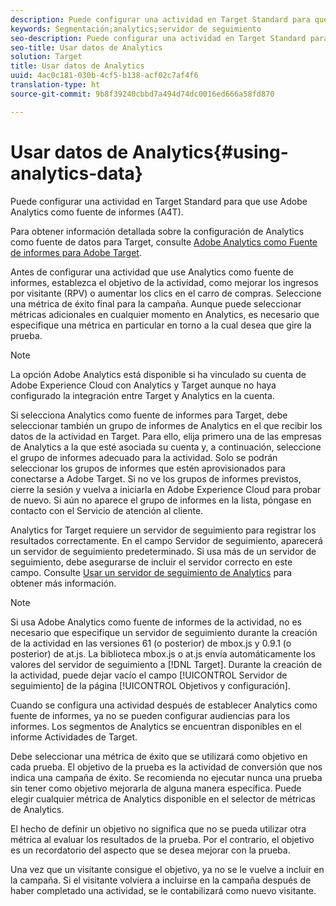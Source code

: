 ```yaml
---
description: Puede configurar una actividad en Target Standard para que use Adobe Analytics como fuente de informes (A4T).
keywords: Segmentación;analytics;servidor de seguimiento
seo-description: Puede configurar una actividad en Target Standard para que use Adobe Analytics como fuente de informes (A4T).
seo-title: Usar datos de Analytics
solution: Target
title: Usar datos de Analytics
uuid: 4ac0c181-030b-4cf5-b138-acf02c7af4f6
translation-type: ht
source-git-commit: 9b8f39240cbbd7a494d74dc0016ed666a58fd870

---
```



# Usar datos de Analytics{#using-analytics-data}

Puede configurar una actividad en Target Standard para que use Adobe Analytics como fuente de informes (A4T).

Para obtener información detallada sobre la configuración de Analytics como fuente de datos para Target, consulte [Adobe Analytics como Fuente de informes para Adobe Target](https://marketing.adobe.com/resources/help/es_ES/target/a4t/a4t.html).

Antes de configurar una actividad que use Analytics como fuente de informes, establezca el objetivo de la actividad, como mejorar los ingresos por visitante (RPV) o aumentar los clics en el carro de compras. Seleccione una métrica de éxito final para la campaña. Aunque puede seleccionar métricas adicionales en cualquier momento en Analytics, es necesario que especifique una métrica en particular en torno a la cual desea que gire la prueba.

>[!NOTE]
>
>La opción Adobe Analytics está disponible si ha vinculado su cuenta de Adobe Experience Cloud con Analytics y Target aunque no haya configurado la integración entre Target y Analytics en la cuenta.

Si selecciona Analytics como fuente de informes para Target, debe seleccionar también un grupo de informes de Analytics en el que recibir los datos de la actividad en Target. Para ello, elija primero una de las empresas de Analytics a la que esté asociada su cuenta y, a continuación, seleccione el grupo de informes adecuado para la actividad. Solo se podrán seleccionar los grupos de informes que estén aprovisionados para conectarse a Adobe Target. Si no ve los grupos de informes previstos, cierre la sesión y vuelva a iniciarla en Adobe Experience Cloud para probar de nuevo. Si aún no aparece el grupo de informes en la lista, póngase en contacto con el Servicio de atención al cliente.

Analytics for Target requiere un servidor de seguimiento para registrar los resultados correctamente. En el campo Servidor de seguimiento, aparecerá un servidor de seguimiento predeterminado. Si usa más de un servidor de seguimiento, debe asegurarse de incluir el servidor correcto en este campo. Consulte  [Usar un servidor de seguimiento de Analytics](../../../c-integrating-target-with-mac/a4t/analytics-tracking-server.md#task_72077BA7E93C4A65A715A18F32228823) para obtener más información.

>[!NOTE]
>
>Si usa Adobe Analytics como fuente de informes de la actividad, no es necesario que especifique un servidor de seguimiento durante la creación de la actividad en las versiones 61 (o posterior) de mbox.js y 0.9.1 (o posterior) de at.js. La biblioteca mbox.js o at.js envía automáticamente los valores del servidor de seguimiento a [!DNL Target]. Durante la creación de la actividad, puede dejar vacío el campo [!UICONTROL Servidor de seguimiento] de la página [!UICONTROL Objetivos y configuración].

Cuando se configura una actividad después de establecer Analytics como fuente de informes, ya no se pueden configurar audiencias para los informes. Los segmentos de Analytics se encuentran disponibles en el informe Actividades de Target.

Debe seleccionar una métrica de éxito que se utilizará como objetivo en cada prueba. El objetivo de la prueba es la actividad de conversión que nos indica una campaña de éxito. Se recomienda no ejecutar nunca una prueba sin tener como objetivo mejorarla de alguna manera específica. Puede elegir cualquier métrica de Analytics disponible en el selector de métricas de Analytics.

El hecho de definir un objetivo no significa que no se pueda utilizar otra métrica al evaluar los resultados de la prueba. Por el contrario, el objetivo es un recordatorio del aspecto que se desea mejorar con la prueba.

Una vez que un visitante consigue el objetivo, ya no se le vuelve a incluir en la campaña. Si el visitante volviera a incluirse en la campaña después de haber completado una actividad, se le contabilizará como nuevo visitante.
